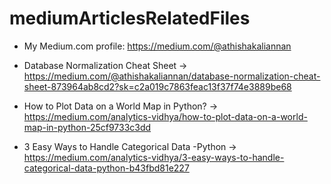 # mediumArticlesRelatedFiles

* My Medium.com profile: https://medium.com/@athishakaliannan

* Database Normalization Cheat Sheet -> https://medium.com/@athishakaliannan/database-normalization-cheat-sheet-873964ab8cd2?sk=c2a019c7863feac13f37f74e3889be68

* How to Plot Data on a World Map in Python? -> https://medium.com/analytics-vidhya/how-to-plot-data-on-a-world-map-in-python-25cf9733c3dd


* 3 Easy Ways to Handle Categorical Data -Python -> https://medium.com/analytics-vidhya/3-easy-ways-to-handle-categorical-data-python-b43fbd81e227
